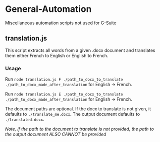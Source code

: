 # General-Automation
Miscellaneous automation scripts not used for G-Suite

## translation.js

This script extracts all words from a given .docx document and translates them either French to English or English to French.

### Usage

Run `node translation.js F ./path_to_docx_to_translate ./path_to_docx_made_after_translation` for English -> French.

Run `node translation.js E ./path_to_docx_to_translate ./path_to_docx_made_after_translation` for English -> French.

The document paths are optional. If the docx to translate is not given, it defaults to `./translate_me.docx`. The output document defaults to `./translated.docx`.

*Note, if the path to the document to translate is not provided, the path to the output document ALSO CANNOT be provided* 
